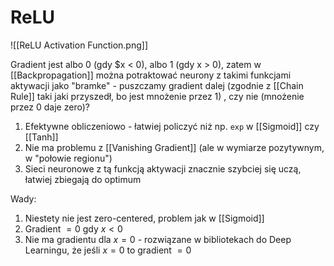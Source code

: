 # ReLU

![[ReLU Activation Function.png]]

Gradient jest albo 0 (gdy $x < 0), albo 1 (gdy x > 0), zatem w [[Backpropagation]] można potraktować neurony z takimi funkcjami aktywacji jako "bramke" - puszczamy gradient dalej (zgodnie z [[Chain Rule]] taki jaki przyszedł, bo jest mnożenie przez 1) , czy nie (mnożenie przez 0 daje zero)?

1. Efektywne obliczeniowo - łatwiej policzyć niż np. `exp` w [[Sigmoid]] czy [[Tanh]]
2. Nie ma problemu z [[Vanishing Gradient]] (ale w wymiarze pozytywnym, w "połowie regionu")
3. Sieci neuronowe z tą funkcją aktywacji znacznie szybciej się uczą, łatwiej zbiegają do optimum 

Wady:

1. Niestety nie jest zero-centered, problem jak w [[Sigmoid]]
2. Gradient $=0$ gdy $x < 0$
3. Nie ma gradientu dla $x = 0$ - rozwiązane w bibliotekach do Deep Learningu, że jeśli $x=0$ to gradient $=0$
